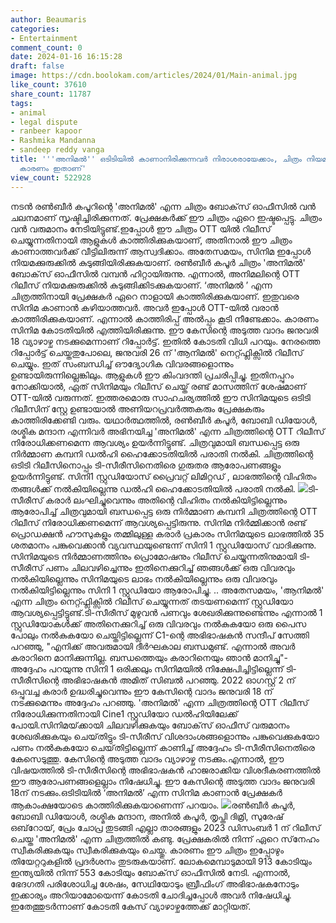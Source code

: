```yaml
---
author: Beaumaris
categories:
- Entertainment
comment_count: 0
date: 2024-01-16 16:15:28
draft: false
image: https://cdn.boolokam.com/articles/2024/01/Main-animal.jpg
like_count: 37610
share_count: 11787
tags:
- animal
- legal dispute
- ranbeer kapoor
- Rashmika Mandanna
- sandeep reddy vanga
title: '''അനിമൽ'' ഒടിടിയിൽ കാണാനിരിക്കുന്നവർ നിരാശരായേക്കാം, ചിത്രം നിയമക്കുരുക്കിൽ,
  കാരണം ഇതാണ്'
view_count: 522928
---
```


നടൻ രൺബീർ കപൂറിന്റെ 'അനിമൽ' എന്ന ചിത്രം ബോക്‌സ് ഓഫീസിൽ വൻ ചലനമാണ് സൃഷ്ടിച്ചിരിക്കുന്നത്. പ്രേക്ഷകർക്ക് ഈ ചിത്രം ഏറെ ഇഷ്ടപ്പെട്ടു. ചിത്രം വൻ വരുമാനം നേടിയിട്ടുണ്ട്.ഇപ്പോൾ ഈ ചിത്രം OTT യിൽ റിലീസ് ചെയ്യുന്നതിനായി ആളുകൾ കാത്തിരിക്കുകയാണ്, അതിനാൽ ഈ ചിത്രം കാണാത്തവർക്ക് വീട്ടിലിരുന്ന് ആസ്വദിക്കാം. അതേസമയം, സിനിമ ഇപ്പോൾ നിയമക്കുരുക്കിൽ കുടുങ്ങിയിരിക്കുകയാണ്. രൺബീർ കപൂർ ചിത്രം 'അനിമൽ' ബോക്‌സ് ഓഫീസിൽ വമ്പൻ ഹിറ്റായിരുന്നു. എന്നാൽ, അനിമലിന്റെ OTT റിലീസ് നിയമക്കുരുക്കിൽ കുടുങ്ങിക്കിടക്കുകയാണ്. ‘അനിമൽ ’ എന്ന ചിത്രത്തിനായി പ്രേക്ഷകർ ഏറെ നാളായി കാത്തിരിക്കുകയാണ്. ഇതുവരെ സിനിമ കാണാൻ കഴിയാത്തവർ. അവർ ഇപ്പോൾ OTT-യിൽ വരാൻ കാത്തിരിക്കുകയാണ്. എന്നാൽ കാത്തിരിപ്പ് അൽപ്പം കൂടി നീണ്ടേക്കാം. കാരണം സിനിമ കോടതിയിൽ എത്തിയിരിക്കുന്നു. ഈ കേസിന്റെ അടുത്ത വാദം ജനുവരി 18 വ്യാഴാഴ്ച നടക്കുമെന്നാണ് റിപ്പോർട്ട്. ഇതിൽ കോടതി വിധി പറയും. നേരത്തെ റിപ്പോർട്ട് ചെയ്തതുപോലെ, ജനുവരി 26 ന് 'ആനിമൽ' നെറ്റ്ഫ്ലിക്സിൽ റിലീസ് ചെയ്യും. ഇത് സംബന്ധിച്ച് ഔദ്യോഗിക വിവരങ്ങളൊന്നും ഉണ്ടായിരുന്നില്ലെങ്കിലും. ആളുകൾ ഈ കിംവദന്തി പ്രചരിപ്പിച്ചു. ഇതിനപ്പുറം നോക്കിയാൽ, ഏത് സിനിമയും റിലീസ് ചെയ്ത് രണ്ട് മാസത്തിന് ശേഷമാണ് OTT-യിൽ വരുന്നത്. ഇത്തരമൊരു സാഹചര്യത്തിൽ ഈ സിനിമയുടെ ഒടിടി റിലീസിന് സ്റ്റേ ഉണ്ടായാൽ അണിയറപ്രവർത്തകരും പ്രേക്ഷകരും കാത്തിരിക്കേണ്ടി വരും. യഥാർത്ഥത്തിൽ, രൺബീർ കപൂർ, ബോബി ഡിയോൾ, രശ്മിക മന്ദാന എന്നിവർ അഭിനയിച്ച 'അനിമൽ' എന്ന ചിത്രത്തിന്റെ OTT റിലീസ് നിരോധിക്കണമെന്ന ആവശ്യം ഉയർന്നിട്ടുണ്ട്. ചിത്രവുമായി ബന്ധപ്പെട്ട ഒരു നിർമ്മാണ കമ്പനി ഡൽഹി ഹൈക്കോടതിയിൽ പരാതി നൽകി. ചിത്രത്തിന്റെ ഒടിടി റിലീസിനൊപ്പം ടി-സീരീസിനെതിരെ ഗുരുതര ആരോപണങ്ങളും ഉയർന്നിട്ടുണ്ട്. സിനി1 സ്റ്റുഡിയോസ് പ്രൈവറ്റ് ലിമിറ്റഡ് , ലാഭത്തിന്റെ വിഹിതം തങ്ങൾക്ക് നൽകിയില്ലെന്നു ഡൽഹി ഹൈക്കോടതിയിൽ പരാതി നൽകി. ![](https://cdn.boolokam.com/articles/2024/01/Main-animal.jpg)ടി-സീരീസ് കരാർ ലംഘിച്ചുവെന്നും അതിന്റെ വിഹിതം നൽകിയിട്ടില്ലെന്നും ആരോപിച്ച് ചിത്രവുമായി ബന്ധപ്പെട്ട ഒരു നിർമ്മാണ കമ്പനി ചിത്രത്തിന്റെ OTT റിലീസ് നിരോധിക്കണമെന്ന് ആവശ്യപ്പെട്ടിരുന്നു. സിനിമ നിർമ്മിക്കാൻ രണ്ട് പ്രൊഡക്ഷൻ ഹൗസുകളും തമ്മിലുള്ള കരാർ പ്രകാരം സിനിമയുടെ ലാഭത്തിൽ 35 ശതമാനം പങ്കുവെക്കാൻ വ്യവസ്ഥയുണ്ടെന്ന് സിനി 1 സ്റ്റുഡിയോസ് വാദിക്കുന്നു. സിനിമയുടെ നിർമ്മാണത്തിനും പ്രൊമോഷനും റിലീസ് ചെയ്യുന്നതിനുമായി ടി-സീരീസ് പണം ചിലവഴിച്ചെന്നും ഇതിനെക്കുറിച്ച് ഞങ്ങൾക്ക് ഒരു വിവരവും നൽകിയില്ലെന്നും സിനിമയുടെ ലാഭം നൽകിയില്ലെന്നും ഒരു വിവരവും നൽകിയിട്ടില്ലെന്നും സിനി 1 സ്റ്റുഡിയോ ആരോപിച്ചു. .. അതേസമയം, 'ആനിമൽ' എന്ന ചിത്രം നെറ്റ്ഫ്ലിക്സിൽ റിലീസ് ചെയ്യുന്നത് തടയണമെന്ന് സ്റ്റുഡിയോ ആവശ്യപ്പെട്ടിട്ടുണ്ട്.ടി-സീരീസ് മുഴുവൻ പണവും ശേഖരിക്കുന്നുണ്ടെന്നും എന്നാൽ 1 സ്റ്റുഡിയോകൾക്ക് അതിനെക്കുറിച്ച് ഒരു വിവരവും നൽകുകയോ ഒരു പൈസ പോലും നൽകുകയോ ചെയ്തിട്ടില്ലെന്ന് C1-ന്റെ അഭിഭാഷകൻ സന്ദീപ് സേത്തി പറഞ്ഞു, "എനിക്ക് അവരുമായി ദീർഘകാല ബന്ധമുണ്ട്. എന്നാൽ അവർ കരാറിനെ മാനിക്കുന്നില്ല. ബന്ധത്തെയും കരാറിനെയും ഞാൻ മാനിച്ചു"- അദ്ദേഹം പറയുന്നു സിനി 1 ഒരിക്കലും സിനിമയിൽ നിക്ഷേപിച്ചിട്ടില്ലെന്ന് ടി-സീരീസിന്റെ അഭിഭാഷകൻ അമിത് സിബൽ പറഞ്ഞു. 2022 ഓഗസ്റ്റ് 2 ന് ഒപ്പുവച്ച കരാർ ഉദ്ധരിച്ചുവെന്നും ഈ കേസിന്റെ വാദം ജനുവരി 18 ന് നടക്കുമെന്നും അദ്ദേഹം പറഞ്ഞു. 'അനിമൽ' എന്ന ചിത്രത്തിന്റെ OTT റിലീസ് നിരോധിക്കുന്നതിനായി Cine1 സ്റ്റുഡിയോ ഡൽഹിയിലേക്ക് പോയി.സിനിമയ്‌ക്കായി ചിലവഴിക്കുകയും ബോക്‌സ് ഓഫീസ് വരുമാനം ശേഖരിക്കുകയും ചെയ്‌തിട്ടും ടി-സീരീസ് വിശദാംശങ്ങളൊന്നും പങ്കുവെക്കുകയോ പണം നൽകുകയോ ചെയ്‌തിട്ടില്ലെന്ന് കാണിച്ച് അദ്ദേഹം ടി-സീരീസിനെതിരെ കേസെടുത്തു. കേസിന്റെ അടുത്ത വാദം വ്യാഴാഴ്ച നടക്കും.എന്നാൽ, ഈ വിഷയത്തിൽ ടി-സീരീസിന്റെ അഭിഭാഷകൻ ഹാജരാക്കിയ വിശദീകരണത്തിൽ ഈ ആരോപണങ്ങളെല്ലാം നിഷേധിച്ചു. ഈ കേസിന്റെ അടുത്ത വാദം ജനുവരി 18ന് നടക്കും.ഒടിടിയിൽ ‘അനിമൽ’ എന്ന സിനിമ കാണാൻ പ്രേക്ഷകർ ആകാംക്ഷയോടെ കാത്തിരിക്കുകയാണെന്ന് പറയാം. ![](https://cdn.boolokam.com/articles/2024/01/xcxc.jpg)രൺബീർ കപൂർ, ബോബി ഡിയോൾ, രശ്മിക മന്ദാന, അനിൽ കപൂർ, തൃപ്തി ദിമ്രി, സുരേഷ് ഒബ്‌റോയ്, പ്രേം ചോപ്ര തുടങ്ങി എല്ലാ താരങ്ങളും 2023 ഡിസംബർ 1 ന് റിലീസ് ചെയ്ത 'അനിമൽ' എന്ന ചിത്രത്തിൽ കണ്ടു. പ്രേക്ഷകരിൽ നിന്ന് ഏറെ സ്‌നേഹം സ്വീകരിക്കുകയും സ്വീകരിക്കുകയും ചെയ്തു. കാരണം ഈ ചിത്രം ഇപ്പോഴും തിയേറ്ററുകളിൽ പ്രദർശനം തുടരുകയാണ്. ലോകമെമ്പാടുമായി 913 കോടിയും ഇന്ത്യയിൽ നിന്ന് 553 കോടിയും ബോക്‌സ് ഓഫീസിൽ നേടി. എന്നാൽ, ഭേദഗതി പരിശോധിച്ച ശേഷം, സേഥിയോടും ബ്രീഫിംഗ് അഭിഭാഷകനോടും ഇക്കാര്യം അറിയാമോയെന്ന് കോടതി ചോദിച്ചപ്പോൾ അവർ നിഷേധിച്ചു. ഇതേത്തുടർന്നാണ് കോടതി കേസ് വ്യാഴാഴ്ചത്തേക്ക് മാറ്റിയത്.